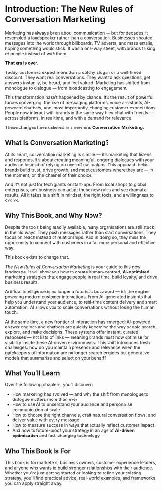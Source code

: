 # Introduction: The New Rules of Conversation Marketing

Marketing has always been about communication — but for decades, it resembled a loudspeaker rather than a conversation. Businesses shouted messages into the world through billboards, TV adverts, and mass emails, hoping something would stick. It was a one-way street, with brands talking *at* people instead of *with* them.

**That era is over**.

Today, customers expect more than a catchy slogan or a well-timed discount. They want real conversations. They want to ask questions, get answers instantly, be heard, and feel valued. Marketing has shifted from monologue to dialogue — from broadcasting to engagement.

This transformation hasn’t happened by chance. It’s the result of powerful forces converging: the rise of messaging platforms, voice assistants, AI-powered chatbots, and, most importantly, changing customer expectations. People now interact with brands in the same way they chat with friends — across platforms, in real time, and with a demand for relevance.

These changes have ushered in a new era: **Conversation Marketing**.

## What Is Conversation Marketing?

At its heart, conversation marketing is simple — it’s marketing that listens and responds. It’s about creating meaningful, ongoing dialogues with your audience instead of relying on one-off campaigns. This approach helps brands build trust, drive growth, and meet customers where they are — in the moment, on the channel of their choice.

And it’s not just for tech giants or start-ups. From local shops to global enterprises, any business can adopt these new rules and see dramatic results. All it takes is a shift in mindset, the right tools, and a willingness to evolve.

## Why This Book, and Why Now?

Despite the tools being readily available, many organisations are still stuck in the old ways. They push messages rather than start conversations. They focus on reach instead of relationships. And in doing so, they miss the opportunity to connect with customers in a far more personal and effective way.

This book exists to change that.

*The New Rules of Conversation Marketing* is your guide to this new landscape. It will show you how to create human-centred, **AI-optimised** marketing strategies that engage people in real time, build loyalty, and drive business results.

Artificial intelligence is no longer a futuristic buzzword — it’s the engine powering modern customer interactions. From AI-generated insights that help you understand your audience, to real-time content delivery and smart automation, AI allows you to scale conversations without losing the human touch.

At the same time, a new frontier of interaction has emerged: AI-powered answer engines and chatbots are quickly becoming the way people search, explore, and make decisions. These systems offer instant, curated responses — not lists of links — meaning brands must now optimise for visibility inside these AI-driven environments. This shift introduces fresh challenges: how do you maintain presence and relevance when the gatekeepers of information are no longer search engines but generative models that summarise and select on your behalf?

## What You’ll Learn

Over the following chapters, you’ll discover:

* How marketing has evolved — and why the shift from monologue to dialogue matters more than ever
* How to use AI to understand your audience and personalise communication at scale
* How to choose the right channels, craft natural conversation flows, and deliver value with every message
* How to measure success in ways that actually reflect customer impact
* And how to future-proof your strategy in an age of **AI-driven optimisation** and fast-changing technology

## Who This Book Is For

This book is for marketers, business owners, customer experience leaders, and anyone who wants to build stronger relationships with their audience. Whether you're just getting started or looking to refine your existing strategy, you'll find practical advice, real-world examples, and frameworks you can apply straight away.

